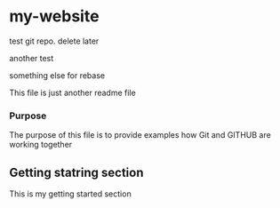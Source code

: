 # my-website
test git repo. delete later

another test

something else for rebase

This file is just another readme file

### Purpose 

The purpose of this file is to provide examples how Git and GITHUB 
are working together

## Getting statring section

This is my getting started section
